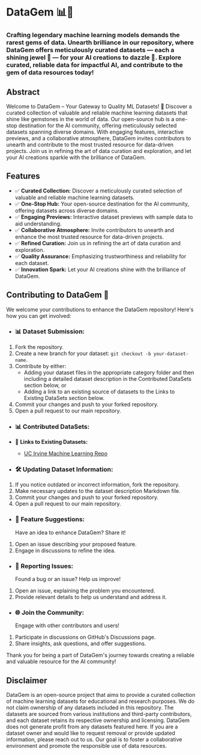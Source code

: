 # DataGem 📊💎
### Crafting legendary machine learning models demands the rarest gems of data. Unearth brilliance in our repository, where DataGem offers meticulously curated datasets — each a shining jewel 💎 — for your AI creations to dazzle 🤖. Explore curated, reliable data for impactful AI, and contribute to the gem of data resources today!


## Abstract


Welcome to DataGem – Your Gateway to Quality ML Datasets! 🌟 Discover a curated collection of valuable and reliable machine learning datasets that shine like gemstones in the world of data. Our open-source hub is a one-stop destination for the AI community, offering meticulously selected datasets spanning diverse domains. With engaging features, interactive previews, and a collaborative atmosphere, DataGem invites contributors to unearth and contribute to the most trusted resource for data-driven projects. Join us in refining the art of data curation and exploration, and let your AI creations sparkle with the brilliance of DataGem.


## Features


- ✅ **Curated Collection:** Discover a meticulously curated selection of valuable and reliable machine learning datasets.
- ✅ **One-Stop Hub:** Your open-source destination for the AI community, offering datasets across diverse domains.
- ✅ **Engaging Previews:** Interactive dataset previews with sample data to aid understanding.
- ✅ **Collaborative Atmosphere:** Invite contributors to unearth and enhance the most trusted resource for data-driven projects.
- ✅ **Refined Curation:** Join us in refining the art of data curation and exploration.
- ✅ **Quality Assurance:** Emphasizing trustworthiness and reliability for each dataset.
- ✅ **Innovation Spark:** Let your AI creations shine with the brilliance of DataGem.


## Contributing to DataGem 🚀

We welcome your contributions to enhance the DataGem repository! Here's how you can get involved:


- ### 📊 **Dataset Submission:**
1. Fork the repository.
2. Create a new branch for your dataset: `git checkout -b your-dataset-name`.
3. Contribute by either:
    - Adding your dataset files in the appropriate category folder and then including a detailed dataset description in the Contributed DataSets section below, or
    - Adding a link to an existing source of datasets to the Links to Existing DataSets section below.
5. Commit your changes and push to your forked repository.
6. Open a pull request to our main repository.

- ### 📊 **Contributed DataSets:**
- 🔗 **Links to Existing Datasets:**
  - [UC Irvine Machine Learning Repo](https://archive.ics.uci.edu/)

- ### 🛠️ **Updating Dataset Information:**
1. If you notice outdated or incorrect information, fork the repository.
2. Make necessary updates to the dataset description Markdown file.
3. Commit your changes and push to your forked repository.
4. Open a pull request to our main repository.

- ### 💎 **Feature Suggestions:**
  Have an idea to enhance DataGem? Share it!
1. Open an issue describing your proposed feature.
2. Engage in discussions to refine the idea.

- ### 🐞 **Reporting Issues:**
  Found a bug or an issue? Help us improve!
1. Open an issue, explaining the problem you encountered.
2. Provide relevant details to help us understand and address it.

- ### 🌐 **Join the Community:**
  Engage with other contributors and users!
1. Participate in discussions on GitHub's Discussions page.
2. Share insights, ask questions, and offer suggestions.

Thank you for being a part of DataGem's journey towards creating a reliable and valuable resource for the AI community!



## Disclaimer
DataGem is an open-source project that aims to provide a curated collection of machine learning datasets for educational and research purposes. We do not claim ownership of any datasets included in this repository. The datasets are sourced from various institutions and third-party contributors, and each dataset retains its respective ownership and licensing. DataGem does not generate profit from any datasets featured here. If you are a dataset owner and would like to request removal or provide updated information, please reach out to us. Our goal is to foster a collaborative environment and promote the responsible use of data resources.

